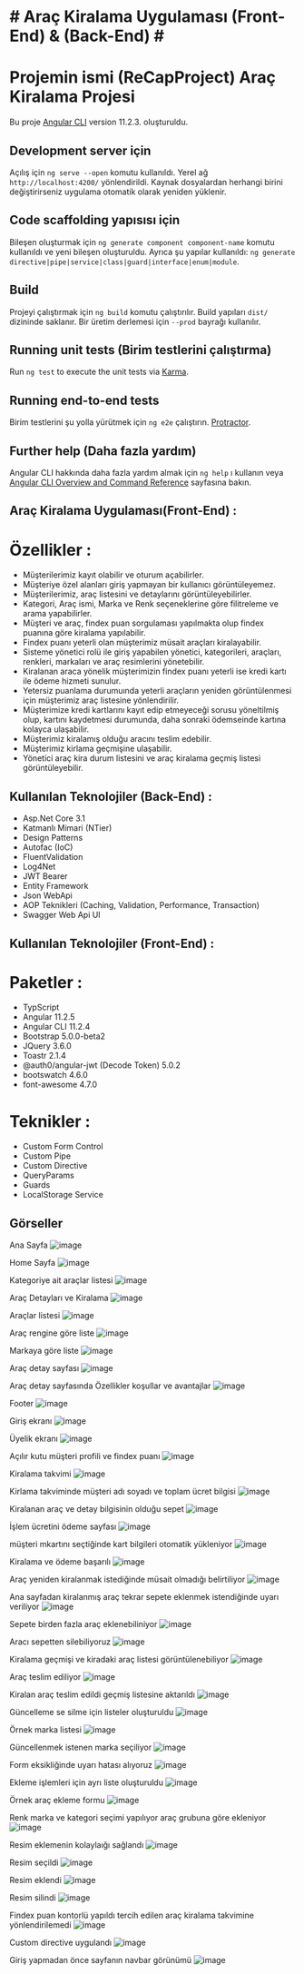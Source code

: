 # # Araç Kiralama Uygulaması (Front-End) & (Back-End) # #


# Projemin ismi (ReCapProject) Araç Kiralama Projesi

Bu proje [Angular CLI](https://github.com/angular/angular-cli) version 11.2.3. oluşturuldu.

## Development server için 

Açılış için `ng serve --open` komutu kullanıldı. Yerel ağ `http://localhost:4200/` yönlendirildi. Kaynak dosyalardan herhangi birini değiştirirseniz uygulama otomatik olarak yeniden yüklenir.

## Code scaffolding yapısısı için

Bileşen oluşturmak için `ng generate component component-name` komutu kullanıldı ve yeni bileşen oluşturuldu. Ayrıca şu yapılar kullanıldı: `ng generate directive|pipe|service|class|guard|interface|enum|module`.

## Build

Projeyi çalıştırmak için `ng build` komutu çalıştırılır. Build yapıları `dist/` dizininde saklanır. Bir üretim derlemesi için `--prod` bayrağı kullanılır.

## Running unit tests (Birim testlerini çalıştırma)

Run `ng test` to execute the unit tests via [Karma](https://karma-runner.github.io).

## Running end-to-end tests

Birim testlerini şu yolla yürütmek için `ng e2e` çalıştırın. [Protractor](http://www.protractortest.org/).

## Further help (Daha fazla yardım)

Angular CLI hakkında daha fazla yardım almak için `ng help` ı kullanın veya [Angular CLI Overview and Command Reference](https://angular.io/cli) sayfasına bakın. 

## Araç Kiralama Uygulaması(Front-End) :

# Özellikler :

- Müşterilerimiz kayıt olabilir ve oturum açabilirler.
- Müşteriye özel alanları giriş yapmayan bir kullanıcı görüntüleyemez.
- Müşterilerimiz, araç listesini ve detaylarını görüntüleyebilirler.
- Kategori, Araç ismi, Marka ve Renk seçeneklerine göre filitreleme ve arama yapabilirler.
- Müşteri ve araç, findex puan sorgulaması yapılmakta olup findex puanına göre kiralama yapılabilir.
- Findex puanı yeterli olan müşterimiz müsait araçları kiralayabilir.
- Sisteme yönetici rolü ile giriş yapabilen yönetici, kategorileri, araçları, renkleri, markaları ve araç resimlerini yönetebilir.
- Kiralanan araca yönelik müşterimizin findex puanı yeterli ise kredi kartı ile ödeme hizmeti sunulur.
- Yetersiz puanlama durumuında yeterli araçların yeniden görüntülenmesi için müşterimiz araç listesine yönlendirilir.
- Müşterimize kredi kartlarını kayıt edip etmeyeceği sorusu yöneltilmiş olup, kartını kaydetmesi durumunda, daha sonraki ödemseinde kartına kolayca ulaşabilir.
- Müşterimiz kiralamış olduğu aracını teslim edebilir.
- Müşterimiz kirlama geçmişine ulaşabilir.
- Yönetici araç kira durum listesini ve araç kiralama geçmiş listesi görüntüleyebilir.

## Kullanılan Teknolojiler (Back-End) :

- Asp.Net Core 3.1
- Katmanlı Mimari (NTier)
- Design Patterns
- Autofac (IoC)
- FluentValidation
- Log4Net
- JWT Bearer
- Entity Framework
- Json WebApi
- AOP Teknikleri (Caching, Validation, Performance, Transaction)
- Swagger Web Api UI

## Kullanılan Teknolojiler (Front-End) :

# Paketler :

- TypScript
- Angular 11.2.5
- Angular CLI 11.2.4
- Bootstrap 5.0.0-beta2
- JQuery 3.6.0
- Toastr 2.1.4
- @auth0/angular-jwt (Decode Token) 5.0.2
- bootswatch 4.6.0
- font-awesome 4.7.0

# Teknikler :

- Custom Form Control
- Custom Pipe
- Custom Directive
- QueryParams
- Guards
- LocalStorage Service

## Görseller

Ana Sayfa
![image](https://user-images.githubusercontent.com/77584301/115083908-cba7d880-9f10-11eb-839e-c56adaf2ab9a.png)

Home Sayfa
![image](https://user-images.githubusercontent.com/77584301/115084004-ec702e00-9f10-11eb-94cc-51c0ce521745.png)

Kategoriye ait araçlar listesi
![image](https://user-images.githubusercontent.com/77584301/115084166-217c8080-9f11-11eb-8a78-0b8a208504c5.png)

Araç Detayları ve Kiralama
![image](https://user-images.githubusercontent.com/77584301/115084239-4113a900-9f11-11eb-9e80-db31a8fbc5c9.png)

Araçlar listesi
![image](https://user-images.githubusercontent.com/77584301/115084323-66081c00-9f11-11eb-8a91-2e3cc96f95f4.png)

Araç rengine göre liste
![image](https://user-images.githubusercontent.com/77584301/115084397-87690800-9f11-11eb-8c86-f03e2f50a11a.png)

Markaya göre liste
![image](https://user-images.githubusercontent.com/77584301/115084470-a4054000-9f11-11eb-8def-d4518a1c04f2.png)

Araç detay sayfası
![image](https://user-images.githubusercontent.com/77584301/115084765-fe9e9c00-9f11-11eb-83f7-1de7cff2208d.png)
 
 Araç detay sayfasında Özellikler koşullar ve avantajlar
 ![image](https://user-images.githubusercontent.com/77584301/115084948-47565500-9f12-11eb-85fa-9ca3fcc7f36a.png)
 
 Footer
 ![image](https://user-images.githubusercontent.com/77584301/115085072-7f5d9800-9f12-11eb-91c9-62b224747d04.png)
 
 Giriş ekranı
 ![image](https://user-images.githubusercontent.com/77584301/115085133-a1571a80-9f12-11eb-8ca5-4506294c92ba.png)
 
 Üyelik ekranı
 ![image](https://user-images.githubusercontent.com/77584301/115085172-b2079080-9f12-11eb-8832-83049ff0f6c4.png)

 Açılır kutu müşteri profili ve findex puanı
 ![image](https://user-images.githubusercontent.com/77584301/115085287-eed38780-9f12-11eb-919e-6e15167e02f7.png)
 
 Kiralama takvimi
 ![image](https://user-images.githubusercontent.com/77584301/115085319-027eee00-9f13-11eb-932a-d888a7a69133.png)
 
 Kirlama takviminde müşteri adı soyadı ve toplam ücret bilgisi
 ![image](https://user-images.githubusercontent.com/77584301/115085401-293d2480-9f13-11eb-836a-abf989c54e65.png)
 
 Kiralanan araç ve detay bilgisinin olduğu sepet
 ![image](https://user-images.githubusercontent.com/77584301/115085470-42de6c00-9f13-11eb-9679-f9096484ad7f.png)
 
 İşlem ücretini ödeme sayfası 
 ![image](https://user-images.githubusercontent.com/77584301/115085524-5be71d00-9f13-11eb-9eb4-7ebd4d05100b.png)
 
 müşteri mkartını seçtiğinde kart bilgileri otomatik yükleniyor
 ![image](https://user-images.githubusercontent.com/77584301/115085618-7c16dc00-9f13-11eb-9def-2ddddb862541.png)
 
 Kiralama ve ödeme başarılı 
 ![image](https://user-images.githubusercontent.com/77584301/115085690-9d77c800-9f13-11eb-89fe-dc4ca55fb537.png)
 
 Araç yeniden kiralanmak istediğinde müsait olmadığı belirtiliyor 
 ![image](https://user-images.githubusercontent.com/77584301/115085757-bbddc380-9f13-11eb-9311-0dd8def4d44e.png)

 Ana sayfadan kiralanmış araç tekrar sepete eklenmek istendiğinde uyarı veriliyor
 ![image](https://user-images.githubusercontent.com/77584301/115085858-eb8ccb80-9f13-11eb-8206-b8c2f6fcf4aa.png)
 
 Sepete birden fazla araç eklenebiliniyor
 ![image](https://user-images.githubusercontent.com/77584301/115085958-0f501180-9f14-11eb-9ce0-0f1b6e42b6a4.png)
 
 Aracı sepetten silebiliyoruz
 ![image](https://user-images.githubusercontent.com/77584301/115086086-47efeb00-9f14-11eb-9ced-9f0c6f74a0d0.png)
 
 Kiralama geçmişi ve kiradaki araç listesi görüntülenebiliyor
 ![image](https://user-images.githubusercontent.com/77584301/115086187-72da3f00-9f14-11eb-9a18-26a573b15892.png)

 Araç teslim ediliyor
 ![image](https://user-images.githubusercontent.com/77584301/115086224-85547880-9f14-11eb-92c4-c60f1c92101d.png)
 
 Kiralan araç teslim edildi geçmiş listesine aktarıldı
 ![image](https://user-images.githubusercontent.com/77584301/115086310-ad43dc00-9f14-11eb-831d-6d8368a53325.png)
 
 Güncelleme se silme için listeler oluşturuldu
 ![image](https://user-images.githubusercontent.com/77584301/115086387-d06e8b80-9f14-11eb-8ace-78e3426d1e78.png)
 
 Örnek marka listesi
 ![image](https://user-images.githubusercontent.com/77584301/115086446-ef6d1d80-9f14-11eb-849e-cc1bef78aff6.png)
 
 Güncellenmek istenen marka seçiliyor
 ![image](https://user-images.githubusercontent.com/77584301/115086492-090e6500-9f15-11eb-9eba-fbdb6eb10c74.png)
 
 Form eksikliğinde uyarı hatası alıyoruz
 ![image](https://user-images.githubusercontent.com/77584301/115086544-25120680-9f15-11eb-82c6-d8dd9e0c9f86.png)
 
 Ekleme işlemleri için ayrı liste oluşturuldu
 ![image](https://user-images.githubusercontent.com/77584301/115086605-407d1180-9f15-11eb-8773-4c7c383ff9bd.png)
 
 Örnek araç ekleme formu
 ![image](https://user-images.githubusercontent.com/77584301/115086662-60143a00-9f15-11eb-83c2-0d1cdf0138e0.png)
 
 Renk marka ve kategori seçimi yapılıyor araç grubuna göre ekleniyor
 ![image](https://user-images.githubusercontent.com/77584301/115086731-8043f900-9f15-11eb-8204-eb55a83a6610.png)
 
 Resim eklemenin kolaylaığı sağlandı 
 ![image](https://user-images.githubusercontent.com/77584301/115086797-a1a4e500-9f15-11eb-9f0a-4a4cf365be83.png)
 
 Resim seçildi
 ![image](https://user-images.githubusercontent.com/77584301/115087022-1710b580-9f16-11eb-8555-1b50937a88b0.png)
 
 Resim eklendi
 ![image](https://user-images.githubusercontent.com/77584301/115087066-298aef00-9f16-11eb-8032-fc80e0352621.png)
 
 Resim silindi
 ![image](https://user-images.githubusercontent.com/77584301/115087097-3ad3fb80-9f16-11eb-80d2-d7c8cab8529a.png)
 
 Findex puan kontorlü yapıldı tercih edilen araç kiralama takvimine yönlendirilemedi
 ![image](https://user-images.githubusercontent.com/77584301/115087267-838bb480-9f16-11eb-8813-0c25182538aa.png)
 
 Custom directive uygulandı
 ![image](https://user-images.githubusercontent.com/77584301/115087497-ed0bc300-9f16-11eb-962c-091796655a4f.png)
 
 Giriş yapmadan önce sayfanın navbar görünümü
 ![image](https://user-images.githubusercontent.com/77584301/115088504-f5fd9400-9f18-11eb-821e-1d0ca3798560.png)


